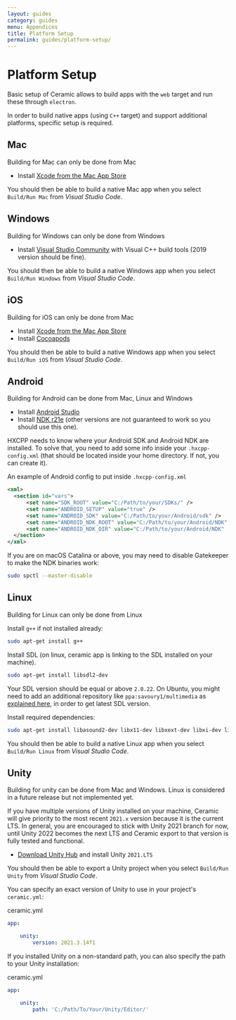 ```yaml
---
layout: guides
category: guides
menu: Appendices
title: Platform Setup
permalink: guides/platform-setup/
---
```

# Platform Setup

Basic setup of Ceramic allows to build apps with the `web` target and run these through `electron`.

In order to build native apps (using `C++` target) and support additional platforms, specific setup is required.

## Mac

<p class="extra-info">Building for Mac can only be done from Mac<p>

* Install [Xcode from the Mac App Store](https://apps.apple.com/fr/app/xcode/id497799835?mt=12)

You should then be able to build a native Mac app when you select `Build/Run Mac` from _Visual Studio Code_.

## Windows

<p class="extra-info">Building for Windows can only be done from Windows<p>

* Install [Visual Studio Community](https://www.visualstudio.com/en-us/products/visual-studio-community-vs.aspx) with Visual C++ build tools (2019 version should be fine).

You should then be able to build a native Windows app when you select `Build/Run Windows` from _Visual Studio Code_.

## iOS

<p class="extra-info">Building for iOS can only be done from Mac<p>

* Install [Xcode from the Mac App Store](https://apps.apple.com/fr/app/xcode/id497799835?mt=12)
* Install [Cocoapods](https://cocoapods.org/)

You should then be able to build a native Windows app when you select `Build/Run iOS` from _Visual Studio Code_.

## Android

<p class="extra-info">Building for Android can be done from Mac, Linux and Windows<p>

* Install [Android Studio](https://developer.android.com/studio)
* Install [NDK r21e](https://github.com/android/ndk/wiki/Unsupported-Downloads#r21e) (other versions are not guaranteed to work so you should use this one).

HXCPP needs to know where your Android SDK and Android NDK are installed. To solve that, you need to add some info inside your `.hxcpp-config.xml` (that should be located inside your home directory. If not, you can create it).

<div class="codename">An example of Android config to put inside <code>.hxcpp-config.xml</code></div>

```xml
<xml>
  <section id="vars">
      <set name="SDK_ROOT" value="C:/Path/to/your/SDKs/" />
      <set name="ANDROID_SETUP" value="true" />
      <set name="ANDROID_SDK" value="C:/Path/to/your/Android/sdk" />
      <set name="ANDROID_NDK_ROOT" value="C:/Path/to/your/Android/NDK" />
      <set name="ANDROID_NDK_DIR" value="C:/Path/to/your/Android/NDK"  />
  </section>
</xml>
```

If you are on macOS Catalina or above, you may need to disable Gatekeeper to make the NDK binaries work:

```bash
sudo spctl --master-disable
```

## Linux

<p class="extra-info">Building for Linux can only be done from Linux<p>

Install `g++` if not installed already:

```bash
sudo apt-get install g++
```

Install SDL (on linux, ceramic app is linking to the SDL installed on your machine).

```bash
sudo apt-get install libsdl2-dev
```

<p class="extra-info">
Your SDL version should be equal or above <code>2.0.22</code>. On Ubuntu, you might need to add an additional repository like <code>ppa:savoury1/multimedia</code> as <a href="https://github.com/TerryCavanagh/VVVVVV/issues/618#issuecomment-968338212">explained here</a>, in order to get latest SDL version.
</p>

Install required dependencies:

```bash
sudo apt-get install libasound2-dev libx11-dev libxext-dev libxi-dev libxrandr-dev libxinerama-dev libglfw3-dev libgl1-mesa-dev libglu1-mesa-dev libopenal-dev
```

You should then be able to build a native Linux app when you select `Build/Run Linux` from _Visual Studio Code_.

## Unity

<p class="extra-info">Building for unity can be done from Mac and Windows. Linux is considered in a future release but not implemented yet.</p>

<p class="extra-info">If you have multiple versions of Unity installed on your machine, Ceramic will give priority to the most recent <code>2021.x</code> version because it is the current LTS. In general, you are encouraged to stick with Unity 2021 branch for now, until Unity 2022 becomes the next LTS and Ceramic export to that version is fully tested and functional.</p>

* [Download Unity Hub](https://unity3d.com/get-unity/download) and install Unity `2021.LTS`

You should then be able to export a Unity project when you select `Build/Run Unity` from _Visual Studio Code_.

You can specify an exact version of Unity to use in your project's `ceramic.yml`:

<div class="codename">ceramic.yml</div>

```yaml
app:

    unity:
        version: 2021.3.14f1
```

If you installed Unity on a non-standard path, you can also specify the path to your Unity installation:

<div class="codename">ceramic.yml</div>

```yaml
app:

    unity:
        path: 'C:/Path/To/Your/Unity/Editor/'
```